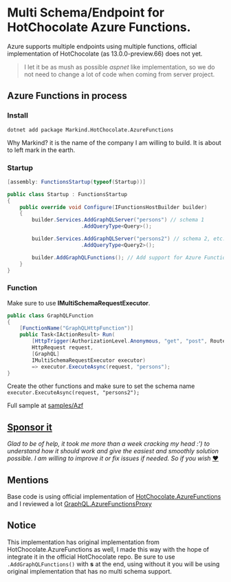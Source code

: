 # Multi Schema/Endpoint for HotChocolate Azure Functions.
Azure supports multiple endpoints using multiple functions, official implementation of HotChocolate (as 13.0.0-preview.66) does not yet. 

> I let it be as mush as possible *aspnet* like implementation, so we do not need to change a lot of code when coming from server project.


## Azure Functions **in process**
### Install
```shell
dotnet add package Markind.HotChocolate.AzureFunctions
```
Why Markind? it is the name of the company I am willing to build. It is about to left mark in the earth.
### Startup
```csharp
[assembly: FunctionsStartup(typeof(Startup))]

public class Startup : FunctionsStartup
{
    public override void Configure(IFunctionsHostBuilder builder)
    {
        builder.Services.AddGraphQLServer("persons") // schema 1
                        .AddQueryType<Query>();

        builder.Services.AddGraphQLServer("persons2") // schema 2, etc..
                        .AddQueryType<Query2>();

        builder.AddGraphQLFunctions(); // Add support for Azure FunctionS
    }
}
```

### Function
Make sure to use **IMultiSchemaRequestExecutor**.
```csharp
public class GraphQLFunction
{
    [FunctionName("GraphQLHttpFunction")]
    public Task<IActionResult> Run(
        [HttpTrigger(AuthorizationLevel.Anonymous, "get", "post", Route = "persons/{**slug}")] 
        HttpRequest request,
        [GraphQL] 
        IMultiSchemaRequestExecutor executor)
        => executor.ExecuteAsync(request, "persons");
}
```
Create the other functions and make sure to set the schema name `executor.ExecuteAsync(request, "persons2");`

Full sample at [samples/Azf](https://github.com/MarcoMedrano/HotChocolate.AzureFunctions/tree/main/samples/Azf)

## [Sponsor it ](https://github.com/MarcoMedrano/HotChocolate.AzureFunctions/)
*Glad to be of help, it took me more than a week cracking my head :') to understand how it should work and give the easiest and smoothly solution possible. I am willing to improve it or fix issues if needed. So if you wish* [❤️](https://github.com/MarcoMedrano/HotChocolate.AzureFunctions/)



## Mentions
Base code is using official implementation of [HotChocolate.AzureFunctions](https://github.com/ChilliCream/hotchocolate/tree/main/src/HotChocolate/AzureFunctions) and I reviewed a lot [GraphQL.AzureFunctionsProxy](https://github.com/cajuncoding/GraphQL.AzureFunctionsProxy)

## Notice 
This implementation has original implementation from HotChocolate.AzureFunctions as well, I made this way with the hope of integrate it in the official HotChocolate repo. Be sure to use `.AddGraphQLFunctions()` with **s** at the end, using without it you will be using original implementation that has no multi schema support.
